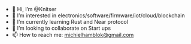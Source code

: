- 👋 Hi, I’m @Knitser
- 👀 I’m interested in electronics/software/firmware/iot/cloud/blockchain
- 🌱 I’m currently learning Rust and Near protocol
- 💞️ I’m looking to collaborate on Start ups
- 📫 How to reach me: michielhamblok@gmail.com

<!---
Knitser/Knitser is a ✨ special ✨ repository because its `README.md` (this file) appears on your GitHub profile.
You can click the Preview link to take a look at your changes.
--->
